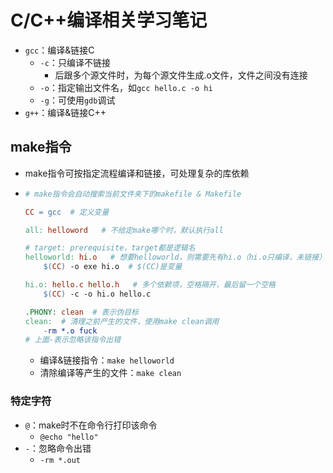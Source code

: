 # C/C++编译相关学习笔记

- `gcc`：编译&链接C
  - `-c`：只编译不链接
    - 后跟多个源文件时，为每个源文件生成.o文件，文件之间没有连接
  - `-o`：指定输出文件名，如`gcc hello.c -o hi`
  - `-g`：可使用`gdb`调试
- `g++`：编译&链接C++

## make指令

- make指令可按指定流程编译和链接，可处理复杂的库依赖

- ```makefile
  # make指令会自动搜索当前文件夹下的makefile & Makefile
  
  CC = gcc  # 定义变量
  
  all: helloword   # 不给定make哪个时，默认执行all
  
  # target: prerequisite，target都是逻辑名
  helloworld: hi.o   # 想要helloworld，则需要先有hi.o（hi.o只编译，未链接）
      $(CC) -o exe hi.o  # $(CC)是变量
  
  hi.o: hello.c hello.h   # 多个依赖项，空格隔开，最后留一个空格
      $(CC) -c -o hi.o hello.c
  
  .PHONY: clean  # 表示伪目标
  clean:  # 清理之前产生的文件，使用make clean调用
      -rm *.o fuck
  # 上面-表示忽略该指令出错
  ```
  
  - 编译&链接指令：`make helloworld`
  - 清除编译等产生的文件：`make clean`

### 特定字符

- `@`：make时不在命令行打印该命令
  - `@echo "hello"`
- `-`：忽略命令出错
  - `-rm *.out`
